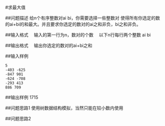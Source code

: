 #求最大值

##问题描述
给n个有序整数对ai bi，你需要选择一些整数对 使得所有你选定的数的ai+bi的和最大。并且要求你选定的数对的ai之和非负，bi之和非负。

##输入格式
　输入的第一行为n，数对的个数
　以下n行每行两个整数 ai bi

##输出格式
　输出你选定的数对的ai+bi之和

##输入样例
```
5
-403 -625
-847 901
-624 -708
-293 413
886 709
```

##输出样例
1715

##问题思路1
使用树数据结构模拟，当然只能在较小数内使用

##问题思路2

